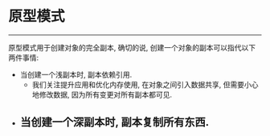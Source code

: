 # 原型模式
---

原型模式用于创建对象的完全副本, 确切的说, 创建一个对象的副本可以指代以下两件事情:

* 当创建一个浅副本时, 副本依赖引用.
  - 我们关注提升应用和优化内存使用, 在对象之间引入数据共享, 但需要小心地修改数据, 因为所有变更对所有副本都可见.
* 当创建一个深副本时, 副本复制所有东西.
  - 
